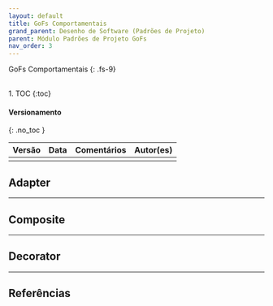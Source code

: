 ```yaml
---
layout: default
title: GoFs Comportamentais
grand_parent: Desenho de Software (Padrões de Projeto)
parent: Módulo Padrões de Projeto GoFs
nav_order: 3
---
```


GoFs Comportamentais
{: .fs-9}

<br>
1. TOC
{:toc}

#### Versionamento
{: .no_toc }

| Versão | Data | Comentários | Autor(es) |
| ------ | ---- | ----------- | --------- |
|        |      |             |           |

## Adapter

<hr/>

## Composite

<hr/>

## Decorator

<hr/>

## Referências
